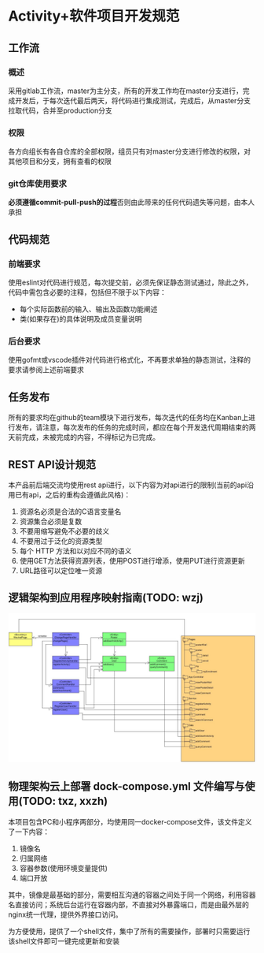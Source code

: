 # Activity+软件项目开发规范

## 工作流

### 概述

采用gitlab工作流，master为主分支，所有的开发工作均在master分支进行，完成开发后，于每次迭代最后两天，将代码进行集成测试，完成后，从master分支拉取代码，合并至production分支

### 权限

各方向组长有各自仓库的全部权限，组员只有对master分支进行修改的权限，对其他项目和分支，拥有查看的权限

### git仓库使用要求

**必须遵循commit-pull-push的过程**否则由此带来的任何代码遗失等问题，由本人承担

## 代码规范

### 前端要求

使用eslint对代码进行规范，每次提交前，必须先保证静态测试通过，除此之外，代码中需包含必要的注释，包括但不限于以下内容：

- 每个实际函数前的输入、输出及函数功能阐述
- 类(如果存在)的具体说明及成员变量说明

### 后台要求

使用gofmt或vscode插件对代码进行格式化，不再要求单独的静态测试，注释的要求请参阅上述前端要求

## 任务发布

所有的要求均在github的team模块下进行发布，每次迭代的任务均在Kanban上进行发布，请注意，每次发布的任务的完成时间，都应在每个开发迭代周期结束的两天前完成，未被完成的内容，不得标记为已完成。

## REST API设计规范

本产品前后端交流均使用rest api进行，以下内容为对api进行的限制(当前的api沿用已有api，之后的重构会遵循此风格)：

1. 资源名必须是合法的C语言变量名
1. 资源集合必须是复数
1. 不要用缩写避免不必要的歧义
1. 不要用过于泛化的资源类型
1. 每个 HTTP 方法和以对应不同的语义
1. 使用GET方法获得资源列表，使用POST进行增添，使用PUT进行资源更新
1. URL路径可以定位唯一资源

## 逻辑架构到应用程序映射指南(TODO: wzj)

![wzj_mapping](pic/wzj_teamwork_mapping.JPG)

## 物理架构云上部署 dock-compose.yml 文件编写与使用(TODO: txz, xxzh)

本项目包含PC和小程序两部分，均使用同一docker-compose文件，该文件定义了一下内容：

1. 镜像名
1. 归属网络
1. 容器参数(使用环境变量提供)
1. 端口开放

其中，镜像是最基础的部分，需要相互沟通的容器之间处于同一个网络，利用容器名直接访问；系统后台运行在容器内部，不直接对外暴露端口，而是由最外层的nginx统一代理，提供外界接口访问。

为方便使用，提供了一个shell文件，集中了所有的需要操作，部署时只需要运行该shell文件即可一键完成更新和安装